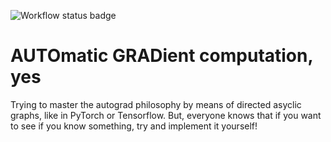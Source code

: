 ![Workflow status badge](https://github.com/willeagren/autograd/actions/workflows/python-app.yml/badge.svg)
# AUTOmatic GRADient computation, yes
Trying to master the autograd philosophy by means of directed asyclic graphs, like in PyTorch or Tensorflow. But, everyone knows that if you want to see if you know something, try and implement it yourself!
